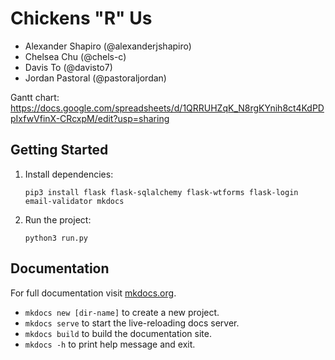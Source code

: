 # Chickens "R" Us
- Alexander Shapiro (@alexanderjshapiro)
- Chelsea Chu (@chels-c)
- Davis To (@davisto7)
- Jordan Pastoral (@pastoraljordan)

Gantt chart: https://docs.google.com/spreadsheets/d/1QRRUHZqK_N8rgKYnih8ct4KdPDpIxfwVfinX-CRcxpM/edit?usp=sharing

## Getting Started
1. Install dependencies:
    ```shell
    pip3 install flask flask-sqlalchemy flask-wtforms flask-login email-validator mkdocs
    ```
2. Run the project:
    ```shell
    python3 run.py
    ```
## Documentation

For full documentation visit [mkdocs.org](https://www.mkdocs.org).

* `mkdocs new [dir-name]` to create a new project.
* `mkdocs serve` to start the live-reloading docs server.
* `mkdocs build` to build the documentation site.
* `mkdocs -h` to print help message and exit.